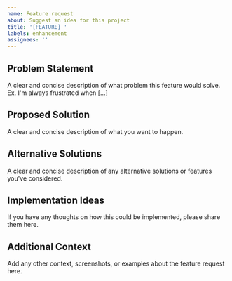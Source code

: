 ```yaml
---
name: Feature request
about: Suggest an idea for this project
title: '[FEATURE] '
labels: enhancement
assignees: ''
---
```


## Problem Statement
A clear and concise description of what problem this feature would solve. 
Ex. I'm always frustrated when [...]

## Proposed Solution
A clear and concise description of what you want to happen.

## Alternative Solutions
A clear and concise description of any alternative solutions or features you've considered.

## Implementation Ideas
If you have any thoughts on how this could be implemented, please share them here.

## Additional Context
Add any other context, screenshots, or examples about the feature request here.